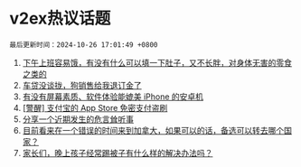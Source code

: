 # v2ex热议话题

`最后更新时间：2024-10-26 17:01:49 +0800`

1. [下午上班容易饿，有没有什么可以填一下肚子，又不长胖，对身体无害的零食之类的](https://www.v2ex.com/t/1083665)
1. [车贷没谈拢，狗销售给我退订金了](https://www.v2ex.com/t/1083714)
1. [有没有屏幕素质、软件体验能媲美 iPhone 的安卓机](https://www.v2ex.com/t/1083707)
1. [[警醒] 支付宝的 App Store 免密支付盗刷](https://www.v2ex.com/t/1083796)
1. [分享一个近期发生的危言耸听事](https://www.v2ex.com/t/1083781)
1. [目前看来在一个错误的时间来到加拿大，如果可以的话，备选可以转去哪个国家？](https://www.v2ex.com/t/1083809)
1. [家长们，晚上孩子经常踢被子有什么样的解决办法吗？](https://www.v2ex.com/t/1083815)

